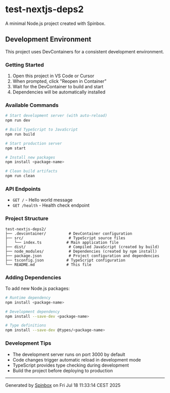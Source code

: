 # test-nextjs-deps2

A minimal Node.js project created with Spinbox.

## Development Environment

This project uses DevContainers for a consistent development environment.

### Getting Started

1. Open this project in VS Code or Cursor
2. When prompted, click "Reopen in Container"
3. Wait for the DevContainer to build and start
4. Dependencies will be automatically installed

### Available Commands

```bash
# Start development server (with auto-reload)
npm run dev

# Build TypeScript to JavaScript
npm run build

# Start production server
npm start

# Install new packages
npm install <package-name>

# Clean build artifacts
npm run clean
```

### API Endpoints

- `GET /` - Hello world message
- `GET /health` - Health check endpoint

### Project Structure

```
test-nextjs-deps2/
├── .devcontainer/          # DevContainer configuration
├── src/                    # TypeScript source files
│   └── index.ts           # Main application file
├── dist/                   # Compiled JavaScript (created by build)
├── node_modules/           # Dependencies (created by npm install)
├── package.json            # Project configuration and dependencies
├── tsconfig.json          # TypeScript configuration
└── README.md              # This file
```

### Adding Dependencies

To add new Node.js packages:

```bash
# Runtime dependency
npm install <package-name>

# Development dependency
npm install --save-dev <package-name>

# Type definitions
npm install --save-dev @types/<package-name>
```

### Development Tips

- The development server runs on port 3000 by default
- Code changes trigger automatic reload in development mode
- TypeScript provides type checking during development
- Build the project before deploying to production

---

Generated by [Spinbox](https://github.com/Gonzillaaa/spinbox) on Fri Jul 18 11:33:14 CEST 2025
